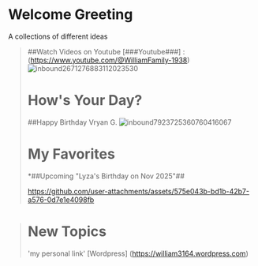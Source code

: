 # Welcome Greeting
A collections of different ideas

> ##Watch Videos on Youtube
> [###Youtube###] : (https://www.youtube.com/@WilliamFamily-1938)
> ![inbound2671276883112023530](https://github.com/user-attachments/assets/c617cd10-03a7-46ee-9a6a-afc19f828458)
> # How's Your Day?
> ##Happy Birthday Vryan G.
> ![inbound7923725360760416067](https://github.com/user-attachments/assets/f110e80c-6bf6-40db-a100-ebde68c0f257)
>
># My Favorites
>
> *##Upcoming "Lyza's Birthday on Nov 2025"##
>
> https://github.com/user-attachments/assets/575e043b-bd1b-42b7-a576-0d7e1e4098fb

> # New Topics
>
> 'my personal link'
> [Wordpress] (https://william3164.wordpress.com)
> 



